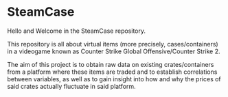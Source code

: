 # SteamCase
Hello and Welcome in the SteamCase repository.

This repository is all about virtual items (more precisely, cases/containers) in a videogame known as Counter Strike Global Offensive/Counter Strike 2.

The aim of this project is to obtain raw data on existing crates/containers from a platform where these items are traded and to establish correlations between variables, as well as to gain insight into how and why the prices of said crates actually fluctuate in said platform.

